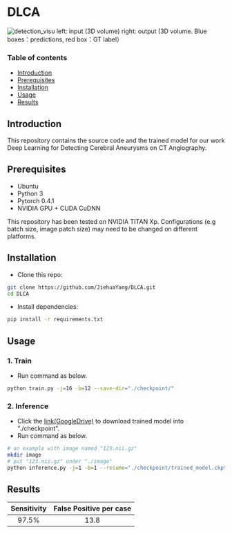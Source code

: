 # DLCA
![detection_visu](visu.gif)
left: input (3D volume)
right: output (3D volume. Blue boxes：predictions, red box：GT label）

### Table of contents

  - [Introduction](#introduction)
  - [Prerequisites](#prerequisites)
  - [Installation](#installation)
  - [Usage](#usage)
  - [Results](#results)


## Introduction

This repository contains the source code and the trained model for our work Deep Learning for Detecting Cerebral Aneurysms on CT Angiography.

## Prerequisites
- Ubuntu
- Python 3
- Pytorch 0.4.1
- NVIDIA GPU + CUDA CuDNN

This repository has been tested on NVIDIA TITAN Xp. Configurations (e.g batch size, image patch size) may need to be changed on different platforms.

## Installation
* Clone this repo:
```bash
git clone https://github.com/JiehuaYang/DLCA.git
cd DLCA
```
* Install dependencies:
```bash
pip install -r requirements.txt
```

## Usage
### 1. Train 
* Run command as below.
```bash
python train.py -j=16 -b=12 --save-dir="./checkpoint/"
```
### 2. Inference 
* Click the [link(GoogleDrive)](https://drive.google.com/drive/folders/138_EpuZaMB0sS_dVmO0ux6_07sFfwRKZ?usp=sharing) to download trained model into "./checkpoint".
* Run command as below.
```bash
# an example with image named "123.nii.gz"
mkdir image
# put "123.nii.gz" under "./image"
python inference.py -j=1 -b=1 --resume="./checkpoint/trained_model.ckpt" --data-dir="./image/" --test_name="123" --save-dir="./prediction/"
```


## Results

| Sensitivity | False Positive per case |
|:-------------:|:-------------:|
| 97.5% | 13.8| 

